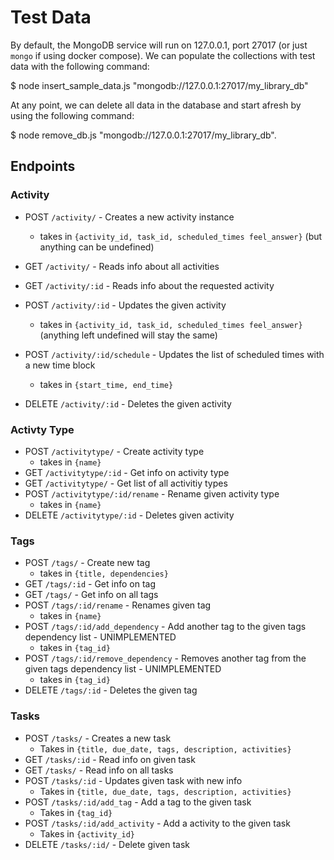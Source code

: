 # Test Data

By default, the MongoDB service will run on 127.0.0.1, port 27017 (or just `mongo` if using docker compose). We can populate the collections with test data with the following command:

$ node insert_sample_data.js "mongodb://127.0.0.1:27017/my_library_db"

At any point, we can delete all data in the database and start afresh by using the following command:

$ node remove_db.js "mongodb://127.0.0.1:27017/my_library_db".

## Endpoints

### Activity

* POST `/activity/` - Creates a new activity instance
    * takes in `{activity_id, task_id, scheduled_times feel_answer}` (but anything can be undefined)

* GET `/activity/` - Reads info about all activities
* GET `/activity/:id` - Reads info about the requested activity
* POST `/activity/:id` - Updates the given activity
    * takes in `{activity_id, task_id, scheduled_times feel_answer}` (anything left undefined will stay the same)
* POST `/activity/:id/schedule` - Updates the list of scheduled times with a new time block
    * takes in `{start_time, end_time}`
* DELETE `/activity/:id` - Deletes the given activity

### Activty Type

* POST `/activitytype/` - Create activity type
    * takes in `{name}`
* GET `/activitytype/:id`  - Get info on activity type
* GET `/activitytype/` - Get list of all activitiy types
* POST `/activitytype/:id/rename` - Rename given activity type
    * takes in `{name}`
* DELETE `/activitytype/:id` - Deletes given activity

### Tags

* POST `/tags/` - Create new tag
    * takes in `{title, dependencies}`
* GET `/tags/:id` - Get info on tag
* GET `/tags/` - Get info on all tags
* POST `/tags/:id/rename` - Renames given tag
    * takes in `{name}`
* POST `/tags/:id/add_dependency` - Add another tag to the given tags dependency list - UNIMPLEMENTED
    * takes in `{tag_id}`
* POST `/tags/:id/remove_dependency` - Removes another tag from the given tags dependency list - UNIMPLEMENTED
    * takes in `{tag_id}`
* DELETE `/tags/:id` - Deletes the given tag

### Tasks

* POST `/tasks/` - Creates a new task
    * Takes in `{title, due_date, tags, description, activities}`
* GET `/tasks/:id` - Read info on given task
* GET `/tasks/` - Read info on all tasks
* POST `/tasks/:id` - Updates given task with new info
    * Takes in `{title, due_date, tags, description, activities}`
* POST `/tasks/:id/add_tag` - Add a tag to the given task
    * Takes in `{tag_id}`
* POST `/tasks/:id/add_activity` - Add a activity to the given task
    * Takes in `{activity_id}`
* DELETE `/tasks/:id/` - Delete given task